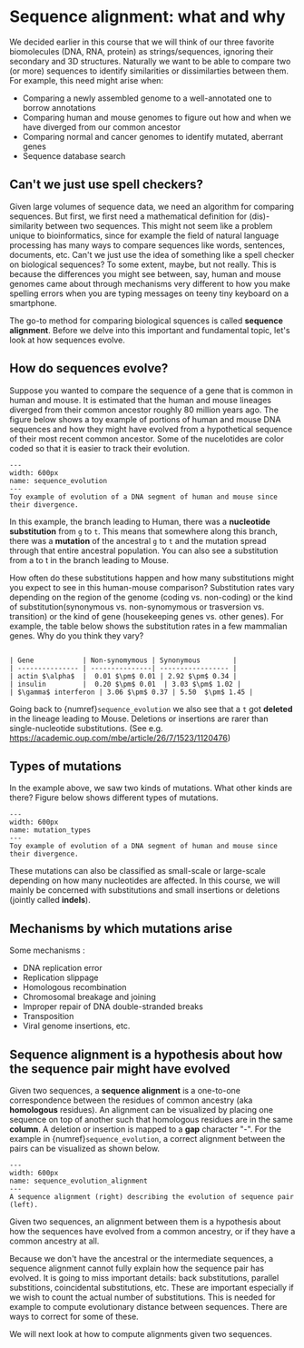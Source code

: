 # Sequence alignment: what and why

We decided earlier in this course that we will think of our three favorite biomolecules (DNA, RNA, protein) as strings/sequences, ignoring their secondary and 3D structures.
Naturally we want to be able to compare two (or more) sequences to identify similarities or dissimilarties between them.
For example, this need might arise when:

- Comparing a newly assembled genome to a well-annotated one to borrow annotations
- Comparing human and mouse genomes to figure out how and when we have diverged from our common ancestor
- Comparing normal and cancer genomes to identify mutated, aberrant genes 
- Sequence database search


## Can't we just use spell checkers?
Given large volumes of sequence data, we need an algorithm for comparing sequences. But first, we first need a mathematical definition for (dis)-similarity between two sequences. This might not seem like a problem unique to bioinformatics, since for example the field of natural language processing has many ways to compare sequences like words, sentences, documents, etc. Can't we just use the idea of something like a spell checker on biological sequences? To some extent, maybe, but not really. This is because the differences you might see between, say,  human and mouse genomes came about through  mechanisms very different to how you make spelling errors when you are typing messages on teeny tiny keyboard on a smartphone. 

The go-to method for comparing biological squences is called **sequence alignment**. Before we delve into this important and fundamental topic, let's look at how sequences evolve. 

## How do sequences evolve? 
Suppose you wanted to compare the sequence of a gene that is common in human and mouse. It is estimated that the human and mouse lineages diverged from their common ancestor roughly 80 million years ago. The figure below shows a toy example of portions of human and mouse DNA sequences and how they might have evolved from a hypothetical sequence of their most recent common ancestor. Some of the nucelotides are color coded so that it is easier to track their evolution. 
```{figure} ./images/human-mouse-seq-evolution.svg
---
width: 600px
name: sequence_evolution
---
Toy example of evolution of a DNA segment of human and mouse since their divergence.
```

In this example, the branch leading to Human, there was a **nucleotide substitution** from $\texttt{g}$ to $\texttt{t}$. This means that somewhere along this branch, there was a **mutation** of the ancestral $\texttt{g}$ to $\texttt{t}$ and the mutation spread through that entire ancestral population. You can also see a substitution from a to t in the branch leading to Mouse. 

How often do these substitutions happen and how many substitutions might you expect to see in this human-mouse comparison? Substitution rates vary depending on the region of the genome (coding vs. non-coding) or the kind of substitution(synonymous vs. non-synomymous or trasversion vs. transition)  or the kind of gene (housekeeping genes vs. other genes). For example, the table below shows the substitution rates in a few mammalian genes. Why do you think they vary?

````{card} Substitution rates (per site per billion years) in mammals (Source: Table 4.1 of Graur and Li (2000), *Fundamentals of Molecular Evolution, 2nd edition* )

| Gene            | Non-synomymous | Synonymous        |
| --------------- | ---------------| ----------------- |
| actin $\alpha$  |  0.01 $\pm$ 0.01 | 2.92 $\pm$ 0.34 |
| insulin         |  0.20 $\pm$ 0.01  | 3.03 $\pm$ 1.02 |
| $\gamma$ interferon | 3.06 $\pm$ 0.37 | 5.50  $\pm$ 1.45 |

````


Going back to {numref}`sequence_evolution` we also see that a $\texttt{t}$ got **deleted** in the lineage leading to Mouse. Deletions or insertions are rarer than single-nucleotide substitutions. (See e.g. https://academic.oup.com/mbe/article/26/7/1523/1120476)


## Types  of mutations
In the example above, we saw two kinds of mutations. What other kinds are there?
Figure below shows different types of mutations.

```{figure} ./images/mutation_types.svg
---
width: 600px
name: mutation_types
---
Toy example of evolution of a DNA segment of human and mouse since their divergence.
```


These mutations can also be classified as small-scale or large-scale depending on how many nucleotides are affected. In this course, we will mainly be concerned with substitutions and small insertions or deletions (jointly called **indels**).

## Mechanisms by which mutations arise
Some mechanisms :
- DNA replication error
- Replication slippage
- Homologous recombination
- Chromosomal breakage and joining
- Improper repair of DNA double-stranded breaks 
- Transposition
- Viral genome insertions, etc.


## Sequence alignment is a hypothesis about how the sequence pair might have evolved
Given two sequences, a **sequence alignment** is a one-to-one correspondence between the residues of common ancestry (aka **homologous** residues). An alignment can be visualized by placing one sequence on top of another such that homologous residues are in the same **column**. A deletion or insertion is mapped to a **gap** character "-". For the example in {numref}`sequence_evolution`, a correct alignment between the pairs can be visualized as shown below.

```{figure} ./images/human-mouse-seq-alignment.svg
---
width: 600px
name: sequence_evolution_alignment
---
A sequence alignment (right) describing the evolution of sequence pair (left).
```

Given two sequences, an alignment between them is a hypothesis about how the sequences have evolved from a common ancestry, or if they have a common ancestry at all. 

Because we don't have the ancestral or the intermediate sequences, 
a sequence alignment cannot fully explain how the sequence pair has evolved.
It is going to miss important details: back substitutions, parallel substitions, coincidental substitutions, etc. These are important especially if we wish to count the actual number of substitutions. This is needed for example to compute evolutionary distance between sequences. There are ways to correct for some of these.

We will next look at how to compute alignments given two sequences. 
